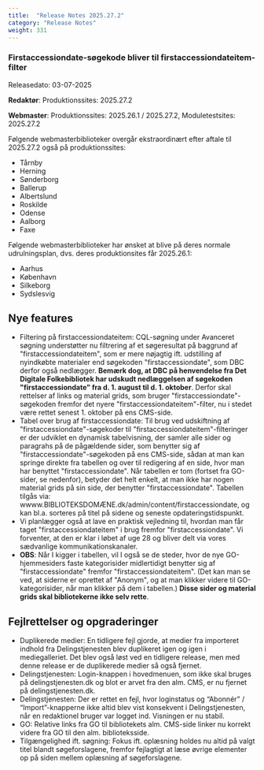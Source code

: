 ```yaml
---
title:  "Release Notes 2025.27.2"
category: "Release Notes"
weight: 331
---  
```


###  Firstaccessiondate-søgekode bliver til firstaccessiondateitem-filter

Releasedato: 03-07-2025

**Redaktør**: Produktionssites: 2025.27.2

**Webmaster**: Produktionssites: 2025.26.1 / 2025.27.2, Moduletestsites: 2025.27.2

Følgende webmasterbiblioteker overgår ekstraordinært efter aftale til 2025.27.2 også på produktionssites:
- Tårnby
- Herning
- Sønderborg
- Ballerup
- Albertslund
- Roskilde
- Odense
- Aalborg
- Faxe

Følgende webmasterbiblioteker har ønsket at blive på deres normale udrulningsplan, dvs. deres produktionsites får 2025.26.1:
- Aarhus
- København
- Silkeborg
- Sydslesvig

## Nye features
- Filtering på firstaccessiondateitem: CQL-søgning under Avanceret søgning understøtter nu filtrering af et søgeresultat på baggrund af "firstaccessiondateitem", som er mere nøjagtig ift. udstilling af nyindkøbte materialer end søgekoden "firstaccessiondate", som DBC derfor også nedlægger. **Bemærk dog, at DBC på henvendelse fra Det Digitale Folkebibliotek har udskudt nedlæggelsen af søgekoden "firstaccessiondate" fra d. 1. august til d. 1. oktober**. Derfor skal rettelser af links og material grids, som bruger "firstaccessiondate"-søgekoden fremfor det nyere "firstaccessiondateitem"-filter, nu i stedet være rettet senest 1. oktober på ens CMS-side. 
- Tabel over brug af firstaccessiondate: Til brug ved udskiftning af "firstaccessiondate"-søgekoder til "firstaccessiondateitem"-filteringer er der udviklet en dynamisk tabelvisning, der samler alle sider og paragrahs på de pågældende sider, som benytter sig af "firstaccessiondate"-søgekoden på ens CMS-side, sådan at man kan springe direkte fra tabellen og over til redigering af en side, hvor man har benyttet "firstaccessiondate". Når tabellen er tom (fortset fra GO-sider, se nedenfor), betyder det helt enkelt, at man ikke har nogen material grids på sin side, der benytter "firstaccessiondate". Tabellen tilgås via: wwww.BIBLIOTEKSDOMÆNE.dk/admin/content/firstaccessiondate, og kan bl.a. sorteres på titel på sidene og seneste opdateringstidspunkt.
- Vi planlægger også at lave en praktisk vejledning til, hvordan man får taget "firstaccessiondateitem" i brug fremfor "firstaccessiondate". Vi forventer, at den er klar i løbet af uge 28 og bliver delt via vores sædvanlige kommunikationskanaler.
- **OBS**: Når I kigger i tabellen, vil I også se de steder, hvor de nye GO-hjemmesiders faste kategorisider midlertidigt benytter sig af "firstaccessiondate" fremfor "firstaccessiondateitem". (Det kan man se ved, at siderne er oprettet af "Anonym", og at man klikker videre til GO-kategorisider, når man klikker på dem i tabellen.) **Disse sider og material grids skal bibliotekerne ikke selv rette**.

## Fejlrettelser og opgraderinger
- Duplikerede medier: En tidligere fejl gjorde, at medier fra importeret indhold fra Delingstjenesten blev duplikeret igen og igen i mediegalleriet. Det blev også løst ved en tidligere release, men med denne release er de duplikerede medier så også fjernet.
- Delingstjenesten: Login-knappen i hovedmenuen, som ikke skal bruges på delingstjenesten.dk og blot er arvet fra den alm. CMS, er nu fjernet på delingstjenesten.dk.
- Delingstjenesten: Der er rettet en fejl, hvor loginstatus og “Abonnér” / “Import”-knapperne ikke altid blev vist konsekvent i Delingstjenesten, når en redaktionel bruger var logget ind. Visningen er nu stabil.
- GO: Relative links fra GO til bibliotekets alm. CMS-side linker nu korrekt videre fra GO til den alm. biblioteksside.
- Tilgængelighed ift. søgning: Fokus ift. oplæsning holdes nu altid på valgt titel blandt søgeforslagene, fremfor fejlagtigt at læse øvrige elementer op på siden mellem oplæsning af søgeforslagene.
